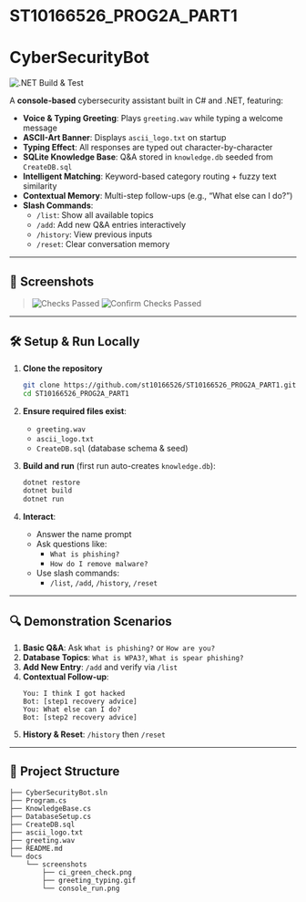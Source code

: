 # ST10166526_PROG2A_PART1
# CyberSecurityBot

![.NET Build & Test](https://github.com/st10166526/ST10166526_PROG2A_PART1/actions/workflows/dotnet.yml/badge.svg)

A **console-based** cybersecurity assistant built in C# and .NET, featuring:

- **Voice & Typing Greeting**: Plays `greeting.wav` while typing a welcome message
- **ASCII-Art Banner**: Displays `ascii_logo.txt` on startup
- **Typing Effect**: All responses are typed out character-by-character
- **SQLite Knowledge Base**: Q&A stored in `knowledge.db` seeded from `CreateDB.sql`
- **Intelligent Matching**: Keyword-based category routing + fuzzy text similarity
- **Contextual Memory**: Multi-step follow-ups (e.g., “What else can I do?”)
- **Slash Commands**:
  - `/list`: Show all available topics
  - `/add`: Add new Q&A entries interactively
  - `/history`: View previous inputs
  - `/reset`: Clear conversation memory

---

## 📸 Screenshots

> ![Checks Passed](C:\Users\Client\Documents\CyberSecurityBot\docs\screenshots\All_checks_passed.png)
> ![Confirm Checks Passed](C:\Users\Client\Documents\CyberSecurityBot\docs\screenshots\CheckedRefresh.png)


---

## 🛠️ Setup & Run Locally

1. **Clone the repository**

   ```bash
   git clone https://github.com/st10166526/ST10166526_PROG2A_PART1.git
   cd ST10166526_PROG2A_PART1
   ```

2. **Ensure required files exist**:
   - `greeting.wav`
   - `ascii_logo.txt`
   - `CreateDB.sql` (database schema & seed)

3. **Build and run** (first run auto-creates `knowledge.db`):

   ```bash
   dotnet restore
   dotnet build
   dotnet run
   ```

4. **Interact**:
   - Answer the name prompt
   - Ask questions like:
     - `What is phishing?`
     - `How do I remove malware?`
   - Use slash commands:
     - `/list`, `/add`, `/history`, `/reset`

---

## 🔍 Demonstration Scenarios

1. **Basic Q&A**: Ask `What is phishing?` or `How are you?`
2. **Database Topics**: `What is WPA3?`, `What is spear phishing?`
3. **Add New Entry**: `/add` and verify via `/list`
4. **Contextual Follow-up**:
   ```
   You: I think I got hacked
   Bot: [step1 recovery advice]
   You: What else can I do?
   Bot: [step2 recovery advice]
   ```
5. **History & Reset**: `/history` then `/reset`

---

## 📂 Project Structure

```
├── CyberSecurityBot.sln
├── Program.cs
├── KnowledgeBase.cs
├── DatabaseSetup.cs
├── CreateDB.sql
├── ascii_logo.txt
├── greeting.wav
├── README.md
└── docs
    └── screenshots
        ├── ci_green_check.png
        ├── greeting_typing.gif
        └── console_run.png
```